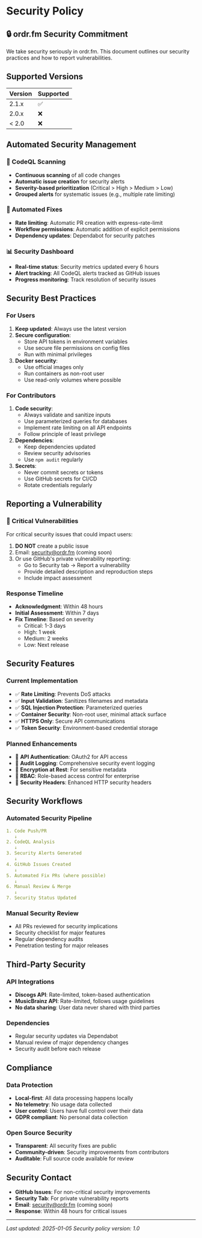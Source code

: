 # Security Policy

## 🔒 ordr.fm Security Commitment

We take security seriously in ordr.fm. This document outlines our security practices and how to report vulnerabilities.

## Supported Versions

| Version | Supported          |
| ------- | ------------------ |
| 2.1.x   | :white_check_mark: |
| 2.0.x   | :x:                |
| < 2.0   | :x:                |

## Automated Security Management

### 🤖 CodeQL Scanning
- **Continuous scanning** of all code changes
- **Automatic issue creation** for security alerts
- **Severity-based prioritization** (Critical > High > Medium > Low)
- **Grouped alerts** for systematic issues (e.g., multiple rate limiting)

### 🔧 Automated Fixes
- **Rate limiting**: Automatic PR creation with express-rate-limit
- **Workflow permissions**: Automatic addition of explicit permissions
- **Dependency updates**: Dependabot for security patches

### 📊 Security Dashboard
- **Real-time status**: Security metrics updated every 6 hours
- **Alert tracking**: All CodeQL alerts tracked as GitHub issues
- **Progress monitoring**: Track resolution of security issues

## Security Best Practices

### For Users
1. **Keep updated**: Always use the latest version
2. **Secure configuration**: 
   - Store API tokens in environment variables
   - Use secure file permissions on config files
   - Run with minimal privileges
3. **Docker security**:
   - Use official images only
   - Run containers as non-root user
   - Use read-only volumes where possible

### For Contributors
1. **Code security**:
   - Always validate and sanitize inputs
   - Use parameterized queries for databases
   - Implement rate limiting on all API endpoints
   - Follow principle of least privilege
2. **Dependencies**:
   - Keep dependencies updated
   - Review security advisories
   - Use `npm audit` regularly
3. **Secrets**:
   - Never commit secrets or tokens
   - Use GitHub secrets for CI/CD
   - Rotate credentials regularly

## Reporting a Vulnerability

### 🚨 Critical Vulnerabilities
For critical security issues that could impact users:

1. **DO NOT** create a public issue
2. Email: security@ordr.fm (coming soon)
3. Or use GitHub's private vulnerability reporting:
   - Go to Security tab → Report a vulnerability
   - Provide detailed description and reproduction steps
   - Include impact assessment

### Response Timeline
- **Acknowledgment**: Within 48 hours
- **Initial Assessment**: Within 7 days
- **Fix Timeline**: Based on severity
  - Critical: 1-3 days
  - High: 1 week
  - Medium: 2 weeks
  - Low: Next release

## Security Features

### Current Implementation
- ✅ **Rate Limiting**: Prevents DoS attacks
- ✅ **Input Validation**: Sanitizes filenames and metadata
- ✅ **SQL Injection Protection**: Parameterized queries
- ✅ **Container Security**: Non-root user, minimal attack surface
- ✅ **HTTPS Only**: Secure API communications
- ✅ **Token Security**: Environment-based credential storage

### Planned Enhancements
- 🔄 **API Authentication**: OAuth2 for API access
- 🔄 **Audit Logging**: Comprehensive security event logging
- 🔄 **Encryption at Rest**: For sensitive metadata
- 🔄 **RBAC**: Role-based access control for enterprise
- 🔄 **Security Headers**: Enhanced HTTP security headers

## Security Workflows

### Automated Security Pipeline
```yaml
1. Code Push/PR
   ↓
2. CodeQL Analysis
   ↓
3. Security Alerts Generated
   ↓
4. GitHub Issues Created
   ↓
5. Automated Fix PRs (where possible)
   ↓
6. Manual Review & Merge
   ↓
7. Security Status Updated
```

### Manual Security Review
- All PRs reviewed for security implications
- Security checklist for major features
- Regular dependency audits
- Penetration testing for major releases

## Third-Party Security

### API Integrations
- **Discogs API**: Rate-limited, token-based authentication
- **MusicBrainz API**: Rate-limited, follows usage guidelines
- **No data sharing**: User data never shared with third parties

### Dependencies
- Regular security updates via Dependabot
- Manual review of major dependency changes
- Security audit before each release

## Compliance

### Data Protection
- **Local-first**: All data processing happens locally
- **No telemetry**: No usage data collected
- **User control**: Users have full control over their data
- **GDPR compliant**: No personal data collection

### Open Source Security
- **Transparent**: All security fixes are public
- **Community-driven**: Security improvements from contributors
- **Auditable**: Full source code available for review

## Security Contact

- **GitHub Issues**: For non-critical security improvements
- **Security Tab**: For private vulnerability reports
- **Email**: security@ordr.fm (coming soon)
- **Response**: Within 48 hours for critical issues

---

*Last updated: 2025-01-05*
*Security policy version: 1.0*